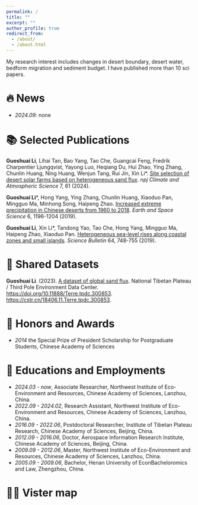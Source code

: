 ```yaml
---
permalink: /
title: ""
excerpt: ""
author_profile: true
redirect_from: 
  - /about/
  - /about.html
---
```


My research interest includes changes in desert boundary, desert water, bedform migration and sediment budget. I have published more than 10 sci papers.


# 🔥 News
- *2024.09*: none

# 📚 Selected Publications 

**Guoshuai Li**, Lihai Tan, Bao Yang, Tao Che, Guangcai Feng, Fredrik Charpentier Ljungqvist, Yayong Luo, Heqiang Du, Hui Zhao, Ying Zhang, Chunlin Huang, Ning Huang, Wenjun Tang, Rui Jin, Xin Li*. [Site selection of desert solar farms based on heterogeneous sand flux](https://doi.org/10.1038/s41612-024-00606-4). _npj Climate and Atmospheric Science_ 7, 61 (2024). 

**Guoshuai Li***, Hong Yang, Ying Zhang, Chunlin Huang, Xiaoduo Pan, Mingguo Ma, Minhong Song, Haipeng Zhao. [Increased extreme precipitation in Chinese deserts from 1960 to 2018](https://doi.org/10.1029/2018EA000538). _Earth and Space Science_ 6, 1196-1204 (2019). 

**Guoshuai Li**, Xin Li*, Tandong Yao, Tao Che, Hong Yang, Mingguo Ma, Haipeng Zhao, Xiaoduo Pan. [Heterogeneous sea-level rises along coastal zones and small islands](https://doi.org/10.1016/j.scib.2019.04.023). _Science Bulletin_ 64, 748-755 (2019). 

# 💾 Shared Datasets

**Guoshuai Li**. (2023). [A dataset of global sand flux](http://www.ncdc.ac.cn/portal/metadata/e70e47ed-c10d-4d49-9bb3-62bbf2f06de5). National Tibetan Plateau / Third Pole Environment Data Center. <https://doi.org/10.11888/Terre.tpdc.300853>. <https://cstr.cn/18406.11.Terre.tpdc.300853>.

# 🏅 Honors and Awards
- *2014* the Special Prize of President Scholarship for Postgraduate Students, Chinese Academy of Sciences 

# 📖 Educations and Employments
- *2024.03 - now*, Associate Researcher, Northwest Institute of Eco-Environment and Resources, Chinese Academy of Sciences, Lanzhou, China.
- *2022.09 - 2024.02*, Research Assistant, Northwest Institute of Eco-Environment and Resources, Chinese Academy of Sciences, Lanzhou, China.
- *2016.09 - 2022.06*, Postdoctoral Researcher, Institute of Tibetan Plateau Research, Chinese Academy of Sciences, Beijing, China.
- *2012.09 - 2016.06*, Doctor, Aerospace Information Research Institute, Chinese Academy of Sciences, Beijing, China.
- *2009.09 - 2012.06*, Master, Northwest Institute of Eco-Environment and Resources, Chinese Academy of Sciences, Lanzhou, China. 
- *2005.09 - 2009.06*, Bachelor, Henan University of EconBacheloromics and Law, Zhengzhou, China. 

# 👨‍💻 Vister map
<script type='text/javascript' id='clustrmaps' src='//cdn.clustrmaps.com/map_v2.js?cl=0e1633&w=550&t=tt&d=rGrwpt4J2Po2aK3kot_XHonv0RxKP4lL1-jil_3Bzh0&co=0b4975&cmo=3acc3a&cmn=ff5353&ct=cdd4d9'></script>
